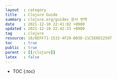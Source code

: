 ```yaml
---
layout  : category
title   : Clojure Guide
summary : clojure.org/guides 문서 번역
date    : 2021-12-10 22:41:02 +0900
updated : 2021-12-10 22:42:33 +0900
tag     : clojure
resource: 18/8EFF71-1532-4F20-B03D-21C5E6D12597
toc     : true
public  : true
parent  : [[/clojure]]
latex   : false
---
```

* TOC
{:toc}

# 
